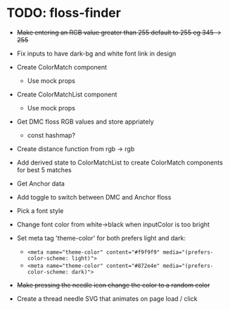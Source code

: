 # TODO: floss-finder

- ~~Make entering an RGB value greater than 255 default to 255 eg 345 -> 255~~

- Fix inputs to have dark-bg and white font link in design

- Create ColorMatch component
    - Use mock props

- Create ColorMatchList component
    - Use mock props

- Get DMC floss RGB values and store appriately
    - const hashmap?

- Create distance function from rgb -> rgb

- Add derived state to ColorMatchList to create ColorMatch components for best 5 matches

- Get Anchor data

- Add toggle to switch between DMC and Anchor floss

- Pick a font style

- Change font color from white->black when inputColor is too bright

- Set meta tag 'theme-color' for both prefers light and dark: 
    - ```<meta name="theme-color" content="#f9f9f9" media="(prefers-color-scheme: light)">```
    - ```<meta name="theme-color" content="#872e4e" media="(prefers-color-scheme: dark)">```


- ~~Make pressing the needle icon change the color to a random color~~

- Create a thread needle SVG that animates on page load / click